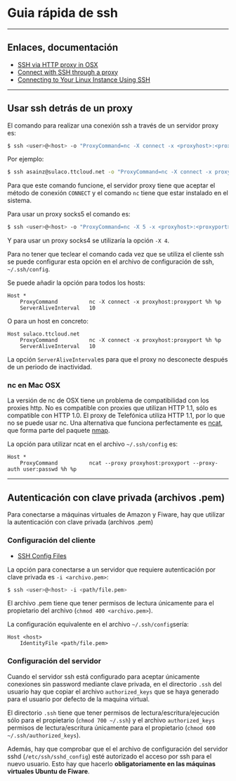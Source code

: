 # Guia rápida de ssh

---

## Enlaces, documentación

* [SSH via HTTP proxy in OSX](http://www.perkin.org.uk/posts/ssh-via-http-proxy-in-osx.html)
* [Connect with SSH through a proxy](https://stackoverflow.com/questions/19161960/connect-with-ssh-through-a-proxy)
* [Connecting to Your Linux Instance Using SSH](http://docs.aws.amazon.com/AWSEC2/latest/UserGuide/AccessingInstancesLinux.html)

---

## Usar ssh detrás de un proxy

El comando para realizar una conexión ssh a través de un servidor proxy es:

```bash
$ ssh <user>@<host> -o "ProxyCommand=nc -X connect -x <proxyhost>:<proxyport> %h %p"
```

Por ejemplo:

```bash
$ ssh asainz@sulaco.ttcloud.net -o "ProxyCommand=nc -X connect -x proxyinternet.tesa:8080 %h %p"
```

Para que este comando funcione, el servidor proxy tiene que aceptar el método de conexión `CONNECT` y el comando `nc` tiene que estar instalado en el sistema.

Para usar un proxy socks5 el comando es:

```bash
$ ssh <user>@<host> -o "ProxyCommand=nc -X 5 -x <proxyhost>:<proxyport> %h %p"
```

Y para usar un proxy socks4 se utilizaría la opción `-X 4`.

Para no tener que teclear el comando cada vez que se utiliza el cliente ssh se puede configurar esta opción en el archivo de configuración de ssh, `~/.ssh/config`.

Se puede añadir la opción para todos los hosts:

	Host *
		ProxyCommand          nc -X connect -x proxyhost:proxyport %h %p
		ServerAliveInterval   10

O para un host en concreto:

	Host sulaco.ttcloud.net
		ProxyCommand          nc -X connect -x proxyhost:proxyport %h %p
		ServerAliveInterval   10

La opción `ServerAliveInterval`es para que el proxy no desconecte después de un periodo de inactividad.

### nc en Mac OSX

La versión de nc de OSX tiene un problema de compatibilidad con los proxies http. No es compatible con proxies que utilizan HTTP 1.1, sólo es compatible con HTTP 1.0. El proxy de Telefónica utiliza HTTP 1.1, por lo que no se puede usar nc. Una alternativa que funciona perfectamente es [ncat](https://nmap.org/ncat/), que forma parte del paquete [nmap](https://nmap.org/).

La opción para utilizar ncat en el archivo `~/.ssh/config` es:

	Host *
		ProxyCommand          ncat --proxy proxyhost:proxyport --proxy-auth user:passwd %h %p

---

## Autenticación con clave privada (archivos .pem)

Para conectarse a máquinas virtuales de Amazon y Fiware, hay que utilizar la autenticación con clave privada (archivos .pem)

### Configuración del cliente

* [SSH Config Files](https://michaelheap.com/ssh-config-files/)

La opción para conectarse a un servidor que requiere autenticación por clave privada es `-i <archivo.pem>`:

```bash
$ ssh <user>@<host> -i <path/file.pem>
```

El archivo .pem tiene que tener permisos de lectura únicamente para el propietario del archivo (`chmod 400 <archivo.pem>`).

La configuracíón equivalente en el archivo `~/.ssh/config`sería:

	Host <host>
		IdentityFile <path/file.pem>

### Configuración del servidor

Cuando el servidor ssh está configurado para aceptar únicamente conexiones sin password mediante clave privada, en el directorio `.ssh` del usuario hay que copiar el archivo `authorized_keys` que se haya generado para el usuario por defecto de la maquina virtual.

El directorio `.ssh` tiene que tener permisos de lectura/escritura/ejecución sólo para el propietario (`chmod 700 ~/.ssh`) y el archivo `authorized_keys` permisos de lectura/escritura únicamente para el propietario (`chmod 600 ~/.ssh/authorized_keys`).

Además, hay que comprobar que el el archivo de configuración del servidor sshd (`/etc/ssh/sshd_config`) esté autorizado el acceso por ssh para el nuevo usuario. Esto hay que hacerlo **obligatoriamente en las máquinas virtuales Ubuntu de Fiware**.
